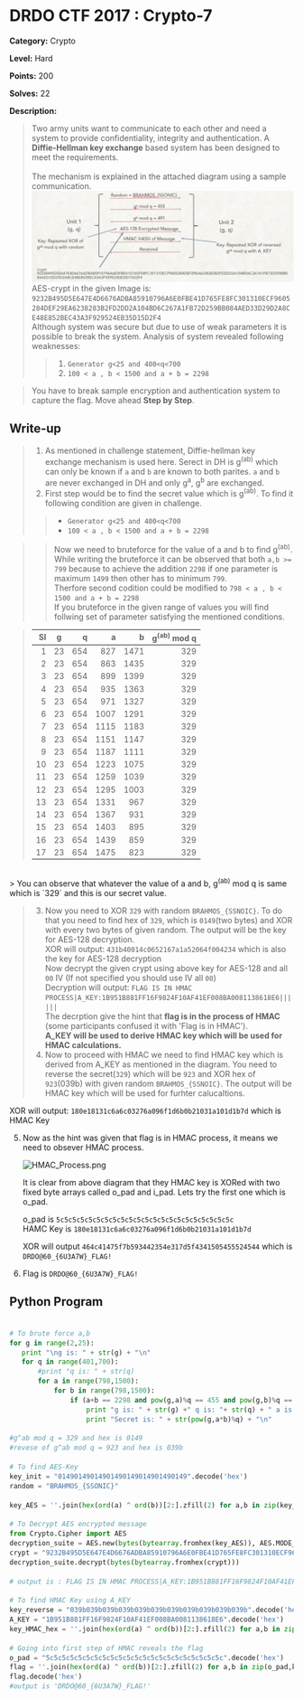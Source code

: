 # DRDO CTF 2017 : Crypto-7

**Category:** Crypto

**Level:** Hard

**Points:** 200

**Solves:** 22

**Description:**

>Two army units want to communicate to each other and need a system to provide confidentiality, integrity and authentication. A **Diffie-Hellman key exchange** based system has been designed to meet the requirements. <br/><br/>
>The mechanism is explained in the attached diagram using a sample communication.<br/>
>![SampleCommunication.png](SampleCommunication.png)<br/>
>AES-crypt in the given Image is:<br/>
>`9232B495D5E647E4D6676ADBA85910796A6E0FBE41D765FE8FC301310ECF9605284DEF29EA6238283B2FD2DD2A104BD6C267A1FB72D259BB084AED33D29D2A8CE48E852BEC43A3F929524EB35D15D2F4`<br/>
>Although system was secure but due to use of weak parameters it is possible to break the system. Analysis of system revealed following weaknesses:<br/>
>>1. `Generator g<25 and 400<q<700`<br/>
>>2. `100 < a , b < 1500 and a + b = 2298`<br/>

>You have to break sample encryption and authentication system to capture the flag. Move ahead **Step by Step**.<br/>


## Write-up

>1. As mentioned in challenge statement, Diffie-hellman key exchange mechanism is used here. Serect in DH is g<sup>(ab)</sup> which can only be known if `a` and `b` are known to both parites. `a` and `b` are never exchanged in DH and only g<sup>a</sup>, g<sup>b</sup> are exchanged. <br/>
>2. First step would be to find the secret value which is g<sup>(ab)</sup>. To find it following condition are given in challenge.<br/>
>>* `Generator g<25 and 400<q<700`<br/>
>>* `100 < a , b < 1500 and a + b = 2298`<br/>

>>Now we need to bruteforce for the value of a and b to find g<sup>(ab)</sup>. <br/>
>>While writing the bruteforce it can be observed that both `a,b >= 799` because to achieve the addition `2298` if one    parameter is maximum `1499` then other has to minimum `799`. <br/>
>>   Therfore second codition could be modified to `798 < a , b < 1500 and a + b = 2298`<br/>
>>   If you bruteforce in the given range of values you will find follwing set of parameter satisfying the mentioned conditions.<br/>

>|Sl|g|q|a|b|g<sup>(ab)</sup> mod q|
>| ----:|:---------:| -----:|----:|----:|----:|
>|1|23|654|827|1471|329|
>|2|23|654|863|1435|329|
>|3|23|654|899|1399|329|
>|4|23|654|935|1363|329|
>|5|23|654|971|1327|329|
>|6|23|654|1007|1291|329|
>|7|23|654|1115|1183|329|
>|8|23|654|1151|1147|329|
>|9|23|654|1187|1111|329|
>|10|23|654|1223|1075|329|
>|11|23|654|1259|1039|329|
>|12|23|654|1295|1003|329|
>|13|23|654|1331|967|329|
>|14|23|654|1367|931|329|
>|15|23|654|1403|895|329|
>|16|23|654|1439|859|329|
>|17|23|654|1475|823|329|
<br/>
>   You can observe that whatever the value of a and b, g<sup>(ab)</sup> mod q is same which is `329` and this is our secret value.<br/>

>3. Now you need to XOR `329` with random `BRAHMOS_{SSNOIC}`. To do that you need to find hex of `329`, which is `0149`(two bytes) and XOR with every two bytes of given random. The output will be the key for AES-128 decryption.<br/>
>   XOR will output: `431b40014c0652167a1a52064f004234` which is also the key for AES-128 decryption<br/>
>   Now decrypt the given crypt using above key for AES-128 and all `00` IV (If not specified you should use IV all `00`)<br/>
>   Decryption will output: `FLAG IS IN HMAC PROCESS|A_KEY:1B951B881FF16F9824F10AF41EF008BA0081138618E6||||||`<br/>
>   The decrption give the hint that **flag is in the process of HMAC** (some participants confused it with 'Flag is in HMAC').<br/>
>   **A\_KEY will be used to derive HMAC key which will be used for HMAC calculations.**<br/>
>4. Now to proceed with HMAC we need to find HMAC key which is derived from A\_KEY as mentioned in the diagram.
>You need to reverse the secret(`329`) which will be `923` and XOR hex of `923`(039b) with given random `BRAHMOS_{SSNOIC}`. 
>The output will be HMAC key which will be used for furhter calucaltions.<br/>

   XOR will output: `180e18131c6a6c03276a096f1d6b0b21031a101d1b7d` which is HMAC Key<br/>

5. Now as the hint was given that flag is in HMAC process, it means we need to obsever HMAC process.<br/>

   ![HMAC\_Process.png](HMAC\_Process.png)<br/>

   It is clear from above diagram that they HMAC key is XORed with two fixed byte arrays called o\_pad and i\_pad. Lets try  the first one which is o\_pad. <br/>

   o\_pad is `5c5c5c5c5c5c5c5c5c5c5c5c5c5c5c5c5c5c5c5c5c5c` <br/>
   HAMC Key is `180e18131c6a6c03276a096f1d6b0b21031a101d1b7d`<br/>

   XOR will output `464c41475f7b593442354e317d5f4341505455524544` which is `DRDO@60_{6U3A7W}_FLAG!`<br/>

5. Flag is `DRDO@60_{6U3A7W}_FLAG!`<br/>

 ## Python Program
 ```Python
 
 # To brute force a,b
 for g in range(2,25):
    print "\ng is: " + str(g) + "\n"
    for q in range(401,700):
        #print "q is: " + str(q)
        for a in range(798,1500):
            for b in range(798,1500):
                if (a+b == 2298 and pow(g,a)%q == 455 and pow(g,b)%q == 491):
                    print "g is: " + str(g) +" q is: "+ str(q) + " a is: " + str(a) + " b is: " + str(b) +"\n"
                    print "Secret is: " + str(pow(g,a*b)%q) + "\n"
 
#g^ab mod q = 329 and hex is 0149
#revese of g^ab mod q = 923 and hex is 039b

# To find AES-Key
key_init = "01490149014901490149014901490149".decode('hex')
random = "BRAHMOS_{SSONIC}"

key_AES = ''.join(hex(ord(a) ^ ord(b))[2:].zfill(2) for a,b in zip(key_init,random))

# To Decrypt AES encrypted message
from Crypto.Cipher import AES
decryption_suite = AES.new(bytes(bytearray.fromhex(key_AES)), AES.MODE_CBC, 16 * '\x00')
crypt = "9232B495D5E647E4D6676ADBA85910796A6E0FBE41D765FE8FC301310ECF9605284DEF29EA6238283B2FD2DD2A104BD6C267A1FB72D259BB084AED33D29D2A8CE48E852BEC43A3F929524EB35D15D2F4"
decryption_suite.decrypt(bytes(bytearray.fromhex(crypt)))

# output is : FLAG IS IN HMAC PROCESS|A_KEY:1B951B881FF16F9824F10AF41EF008BA0081138618E6||||||

# To find HMAC Key using A_KEY
key_reverse = "039b039b039b039b039b039b039b039b039b039b039b".decode('hex')
A_KEY = "1B951B881FF16F9824F10AF41EF008BA0081138618E6".decode('hex')
key_HMAC_hex = ''.join(hex(ord(a) ^ ord(b))[2:].zfill(2) for a,b in zip(key_reverse,A_KEY))

# Going into first step of HMAC reveals the flag
o_pad = "5c5c5c5c5c5c5c5c5c5c5c5c5c5c5c5c5c5c5c5c5c5c".decode('hex')
flag = ''.join(hex(ord(a) ^ ord(b))[2:].zfill(2) for a,b in zip(o_pad,key_HMAC_hex.decode('hex')))
flag.decode('hex')
#output is 'DRDO@60_{6U3A7W}_FLAG!'

 ```
 
